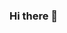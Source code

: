 ### Hi there 👋

<!--
**srt3000/srt3000** is a ✨ _special_ ✨ repository because its `README.md` (this file) appears on your GitHub profile.


I am Sreejith Sivankutty, Deep learning, Machine learning, Data science and Computer vision enthusiast working on some interesting projects to solve real world problems.
I’m looking to collaborate on Machine Learning projects.
Currently finished my Masters degree in Intelligent Systems and Robotics from the University of Essex. 

🧐 About
🏄‍ Community guy who loves being involved in communities and help students grow
😄 I will usually be a part of hackathons, #Participants and a #Organiser
🔭 I am currently a freelancer, I can help with your projects in Programming, AI and Design (Python, C, C++, 3D Design)
🌱 I love to speak at public events and have been a speaker at many events. 
👯 And Many More...

 Contact me for:
💬 Ask me about anything and everything!
📫 How to reach me: email me to sreejithsrt1@gmail.com
⚡ Fun fact: I love meeting new people, eating food and travelling!
💬 Ping Me about #AI, #Datascience, #MachineLearning, #ComputerVision, #speaking opportunity, #3D_Design #Robotics, #Ideas and anything you like

